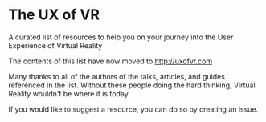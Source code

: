# The UX of VR

A curated list of resources to help you on your journey into the User Experience of Virtual Reality

The contents of this list have now moved to http://uxofvr.com

Many thanks to all of the authors of the talks, articles, and guides referenced in the list. Without these people doing the hard thinking, Virtual Reality wouldn't be where it is today.

If you would like to suggest a resource, you can do so by creating an issue.
